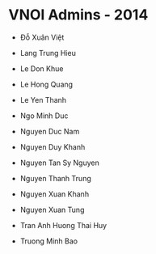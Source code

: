 VNOI Admins - 2014
==================

- Đỗ Xuân Việt

- Lang Trung Hieu

- Le Don Khue

- Le Hong Quang

- Le Yen Thanh

- Ngo Minh Duc

- Nguyen Duc Nam

- Nguyen Duy Khanh

- Nguyen Tan Sy Nguyen

- Nguyen Thanh Trung

- Nguyen Xuan Khanh

- Nguyen Xuan Tung

- Tran Anh Huong Thai Huy

- Truong Minh Bao
